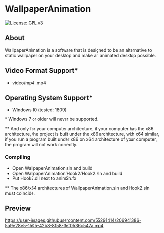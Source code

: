 # WallpaperAnimation
[![License: GPL v3](https://img.shields.io/badge/License-GPLv3-blue.svg)](https://www.gnu.org/licenses/gpl-3.0)

## About
WallpaperAnimation is a software that is designed to be an alternative to static wallpaper on your desktop and make an animated desktop possible.

## Video Format Support\*

* video/mp4 .mp4

## Operating System Support\*

* Windows 10 (tested: 1809)

\* Windows 7 or older will never be supported.

\*\* And only for your computer architecture, if your computer has the x86 architecture, the project is built under the x86 architecture, with x64 similar, if you run a program built under x86 on x64 architecture of your computer, the program will not work correctly.

### Compiling

* Open WallpaperAnimation.sln and build
* Open WallpaperAnimation/Hook2/Hook2.sln and build
* Put Hook2.dll next to animSh.fx

** The x86/x64 architectures of WallpaperAnimation.sln and Hook2.sln must coincide.

## Preview

https://user-images.githubusercontent.com/55291414/206941386-5a9e28e5-1505-42b8-8f58-3ef0536c547a.mp4

